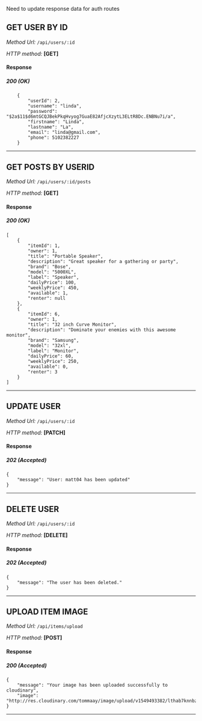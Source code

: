 Need to update response data for auth routes 
## **GET USER BY ID**

_Method Url:_ `/api/users/:id`

_HTTP method:_ **[GET]**

#### Response

##### 200 (OK)

```
    {
        "userId": 2,
        "username": "linda",
        "password": "$2a$11$d6mtGCQJBekPkqHvyog7GuaE82AfjcXzytL3ELtR8Dc.ENBNu7i/a",
        "firstname": "Linda",
        "lastname": "La",
        "email": "linda@gmail.com",
        "phone": 5102382227
    }
```

---


## **GET POSTS BY USERID**

_Method Url:_ `/api/users/:id/posts`

_HTTP method:_ **[GET]**

#### Response

##### 200 (OK)

```
[
    {
        "itemId": 1,
        "owner": 1,
        "title": "Portable Speaker",
        "description": "Great speaker for a gathering or party",
        "brand": "Bose",
        "model": "5000XL",
        "label": "Speaker",
        "dailyPrice": 100,
        "weeklyPrice": 450,
        "available": 1,
        "renter": null
    },
    {
        "itemId": 6,
        "owner": 1,
        "title": "32 inch Curve Monitor",
        "description": "Dominate your enemies with this awesome monitor",
        "brand": "Samsung",
        "model": "32xl",
        "label": "Monitor",
        "dailyPrice": 60,
        "weeklyPrice": 250,
        "available": 0,
        "renter": 3
    }
]
```

---

## **UPDATE USER**

_Method Url:_ `/api/users/:id`

_HTTP method:_ **[PATCH]**

#### Response

##### 202 (Accepted)

```
{
    "message": "User: matt04 has been updated"
}
```

---

## **DELETE USER**

_Method Url:_ `/api/users/:id`

_HTTP method:_ **[DELETE]**

#### Response

##### 202 (Accepted)

```
{
    "message": "The user has been deleted."
}
```

---

## **UPLOAD ITEM IMAGE**

_Method Url:_ `/api/items/upload`

_HTTP method:_ **[POST]**

#### Response

##### 200 (Accepted)

```
{
    "message": "Your image has been uploaded successfully to cloudinary",
    "image": "http://res.cloudinary.com/tommaay/image/upload/v1549493382/lthab7knnbzjgcdpfvx9.jpg"
}
```

---
